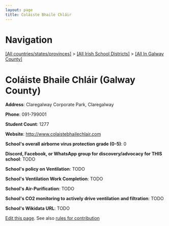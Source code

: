 ```yaml
---
layout: page
title: Coláiste Bhaile Chláir
---
```

# Navigation

[[All countries/states/provinces]](../../..) > [[All Irish School Districts]](../..) > [[All In Galway County]](..)

# Coláiste Bhaile Chláir (Galway County)

**Address**: Claregalway Corporate Park, Claregalway

**Phone**: 091-799001

**Student Count**: 1277

**Website**: <http://www.colaistebhailechlair.com>

**School's overall airborne virus protection grade (0-5)**: 0

**Discord, Facebook, or WhatsApp group for discovery/advocacy for THIS school**: TODO

**School's policy on Ventilation**: TODO

**School's Ventilation Work Completion**: TODO

**School's Air-Purification**: TODO

**School's CO2 monitoring to actively drive ventilation and filtration**: TODO

**School's Wikidata URL**: TODO


[Edit this page](https://github.com/ventilate-schools/Ireland/edit/main/./Galway_County/Coláiste_Bhaile_Chláir.md). See also [rules for contribution](../../../contribution-rules/)